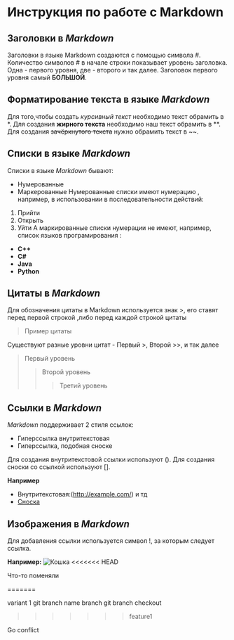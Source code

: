 # Инструкция по работе с **Markdown**


## Заголовки в *Markdown*
Заголовки в языке Markdown создаются с помощью символа #. Количество символов # в начале строки показывает уровень заголовка. Одна - первого уровня, две - второго и так далее. Заголовок первого уровня самый **БОЛЬШОЙ**.  

## Форматирование текста в языке *Markdown*
Для того,чтобы создать *курсивный текст* необходимо текст обрамить в *. Для создания **жирного текста** необходимо наш текст обрамить в **. Для создания ~~зачёркнутого текста~~ нужно обрамить текст в ~~.

## Списки в языке *Markdown*
Списки в языке *Markdown* бывают:
- Нумерованные
- Маркерованные
Нумерованные списки имеют нумерацию , например, в использовании в последовательности действий:
1. Прийти 
2. Открыть
3. Уйти
А маркированные списки нумерации не имеют, например, список языков програмирования :
- **C++**
- **C#**
- **Java**
- **Python**

## Цитаты в *Markdown*
Для обозначения цитаты в Markdown используется знак >, его ставят перед первой строкой ,либо перед каждой строкой цитаты
> Пример цитаты

Существуют разные уровни цитат - Первый >, Второй >>, и так далее
> Первый уровень
>> Второй уровень
>>> Третий уровень

## Ссылки в *Markdown*

*Markdown* поддерживает 2 стиля ссылок:
- Гиперссылка внутритекстовая
- Гиперссылка, подобная сноске

Для создания внутритекстовой ссылки используют ().
Для создания сноски со ссылкой используют [].

**Например**
- Внутритекстовая:(http://example.com/) и тд
- [Сноска](http://example.com)

## Изображения в *Markdown*

Для добавления ссылки используется символ !, за которым следует ссылка.

**Например:**
 ![Кошка](https://upload.wikimedia.org/wikipedia/commons/thumb/0/07/Kot-026.jpg/1200px-Kot-026.jpg)
<<<<<<< HEAD










 Что-то поменяли
 
=======
 
 variant 1
 git branch name branch
 git branch checkout 
>>>>>>> feature1

Go conflict